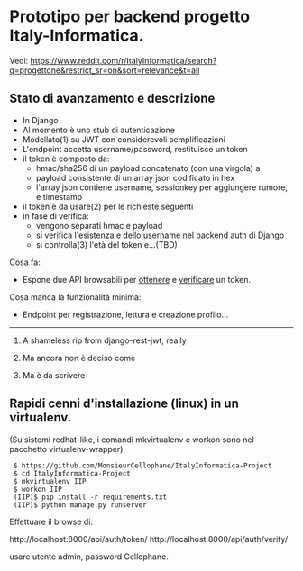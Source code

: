 # Prototipo per backend progetto Italy-Informatica.

Vedi: https://www.reddit.com/r/ItalyInformatica/search?q=progettone&restrict_sr=on&sort=relevance&t=all


## Stato di avanzamento e descrizione

 * In Django
  * Al momento è uno stub di autenticazione
  * Modellato(1) su JWT con considerevoli semplificazioni
  * L'endpoint accetta username/password, restituisce un token
  * il token è composto da:
     * hmac/sha256 di un payload concatenato (con una virgola) a 
     * payload consistente di un array json codificato in hex
     * l'array json contiene username, sessionkey per aggiungere rumore, e timestamp
  * il token è da usare(2) per le richieste seguenti
  * in fase di verifica:
     * vengono separati hmac e payload
     * si verifica l'esistenza e dello username nel backend auth di Django
     * si controlla(3) l'età del token e...(TBD)

Cosa fa:

  * Espone due API browsabili per [ottenere](http://localhost:8000/api/auth/token/) e [verificare](http://localhost:8000/api/auth/verify/) un token.
  

Cosa manca la funzionalità minima:

  * Endpoint per registrazione, lettura e creazione profilo...

---

1) A shameless rip from django-rest-jwt, really

2) Ma ancora non è deciso come

4) Ma è da scrivere


## Rapidi cenni d'installazione (linux) in un virtualenv.

(Su sistemi redhat-like, i comandi mkvirtualenv e workon sono nel pacchetto virtualenv-wrapper)

     $ https://github.com/MonsieurCellophane/ItalyInformatica-Project
     $ cd ItalyInformatica-Project
     $ mkvirtualenv IIP
     $ workon IIP
     (IIP)$ pip install -r requirements.txt
     (IIP)$ python manage.py runserver

Effettuare il browse di:

http://localhost:8000/api/auth/token/
http://localhost:8000/api/auth/verify/

usare utente admin, password Cellophane.
